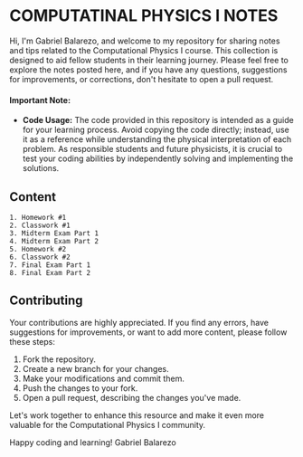 # COMPUTATINAL PHYSICS I NOTES 

Hi, I'm Gabriel Balarezo, and welcome to my repository for sharing notes and tips related to the Computational Physics I course. This collection is designed to aid fellow students in their learning journey. Please feel free to explore the notes posted here, and if you have any questions, suggestions for improvements, or corrections, don't hesitate to open a pull request.

#### Important Note:
- **Code Usage:** The code provided in this repository is intended as a guide for your learning process. Avoid copying the code directly; instead, use it as a reference while understanding the physical interpretation of each problem. As responsible students and future physicists, it is crucial to test your coding abilities by independently solving and implementing the solutions.

## Content 
    1. Homework #1 
    2. Classwork #1
    3. Midterm Exam Part 1
    4. Midterm Exam Part 2
    5. Homework #2
    6. Classwork #2
    7. Final Exam Part 1
    8. Final Exam Part 2

## Contributing 
Your contributions are highly appreciated. If you find any errors, have suggestions for improvements, or want to add more content, please follow these steps:

1. Fork the repository.
2. Create a new branch for your changes.
3. Make your modifications and commit them.
4. Push the changes to your fork.
5. Open a pull request, describing the changes you've made.

Let's work together to enhance this resource and make it even more valuable for the Computational Physics I community.
    
Happy coding and learning!
Gabriel Balarezo
